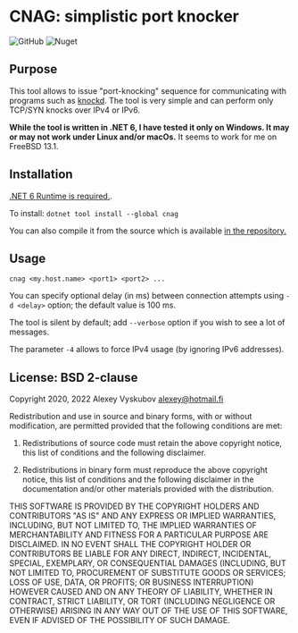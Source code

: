 # CNAG: simplistic port knocker


![GitHub](https://img.shields.io/github/license/avysk/cnag?style=for-the-badge)
![Nuget](https://img.shields.io/nuget/v/cnag?style=for-the-badge)



## Purpose

This tool allows to issue "port-knocking" sequence for communicating with
programs such as [knockd](https://github.com/jvinet/knock/). The tool is
very simple and can perform only TCP/SYN knocks over IPv4 or IPv6.

**While the tool is written in .NET 6, I have tested it only on Windows. It may
or may not work under Linux and/or macOs.** It seems to work for me on FreeBSD
13.1.

## Installation

[.NET 6 Runtime is required.](https://dotnet.microsoft.com/en-us/download/dotnet/6.0).

To install: `dotnet tool install --global cnag`

You can also compile it from the source which is available
[in the repository.](https://github.com/avysk/cnag)

## Usage

`cnag <my.host.name> <port1> <port2> ...`

You can specify optional delay (in ms) between connection attempts using `-d <delay>` option; the default value is 100 ms.

The tool is silent by default; add `--verbose` option if you wish to see a lot
of messages.

The parameter `-4` allows to force IPv4 usage (by ignoring IPv6 addresses).

## License: BSD 2-clause

Copyright 2020, 2022 Alexey Vyskubov <alexey@hotmail.fi>

Redistribution and use in source and binary forms, with or without modification, are permitted provided that the following conditions are met:

1. Redistributions of source code must retain the above copyright notice, this list of conditions and the following disclaimer.

2. Redistributions in binary form must reproduce the above copyright notice, this list of conditions and the following disclaimer in the documentation and/or other materials provided with the distribution.

THIS SOFTWARE IS PROVIDED BY THE COPYRIGHT HOLDERS AND CONTRIBUTORS "AS IS" AND ANY EXPRESS OR IMPLIED WARRANTIES, INCLUDING, BUT NOT LIMITED TO, THE IMPLIED WARRANTIES OF MERCHANTABILITY AND FITNESS FOR A PARTICULAR PURPOSE ARE DISCLAIMED. IN NO EVENT SHALL THE COPYRIGHT HOLDER OR CONTRIBUTORS BE LIABLE FOR ANY DIRECT, INDIRECT, INCIDENTAL, SPECIAL, EXEMPLARY, OR CONSEQUENTIAL DAMAGES (INCLUDING, BUT NOT LIMITED TO, PROCUREMENT OF SUBSTITUTE GOODS OR SERVICES; LOSS OF USE, DATA, OR PROFITS; OR BUSINESS INTERRUPTION) HOWEVER CAUSED AND ON ANY THEORY OF LIABILITY, WHETHER IN CONTRACT, STRICT LIABILITY, OR TORT (INCLUDING NEGLIGENCE OR OTHERWISE) ARISING IN ANY WAY OUT OF THE USE OF THIS SOFTWARE, EVEN IF ADVISED OF THE POSSIBILITY OF SUCH DAMAGE.
